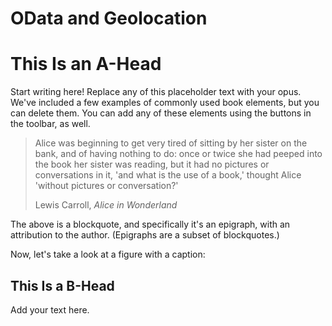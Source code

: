 # OData and Geolocation

# This Is an A-Head

Start writing here! Replace any of this placeholder text with your opus. We've included a few examples of commonly used book elements, but you can delete them. You can add any of these elements using the buttons in the toolbar, as well.

> Alice was beginning to get very tired of sitting by her sister on the bank, and of having nothing to do: once or twice she had peeped into the book her sister was reading, but it had no pictures or conversations in it, 'and what is the use of a book,' thought Alice 'without pictures or conversation?'
> 
> Lewis Carroll, _Alice in Wonderland_

The above is a blockquote, and specifically it's an epigraph, with an attribution to the author. (Epigraphs are a subset of blockquotes.)

Now, let's take a look at a figure with a caption:

## This Is a B-Head

Add your text here.
